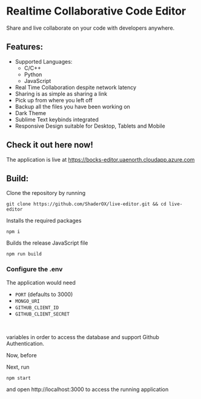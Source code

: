 # Realtime Collaborative Code Editor

Share and live collaborate on your code with developers anywhere.

## Features:
* Supported Languages: 
    * C/C++ 
    * Python 
    * JavaScript
* Real Time Collaboration despite network latency
* Sharing is as simple as sharing a link
* Pick up from where you left off
* Backup all the files you have been working on
* Dark Theme
* Sublime Text keybinds integrated
* Responsive Design suitable for Desktop, Tablets and Mobile

## Check it out here now!
The application is live at https://bocks-editor.uaenorth.cloudapp.azure.com

## Build:
Clone the repository by running

``` 
git clone https://github.com/ShaderOX/live-editor.git && cd live-editor 
```

Installs the required packages
```
npm i
```

Builds the release JavaScript file
```
npm run build
```

### Configure the .env 
The application would need

* ```PORT``` (defaults to 3000)  
* ```MONGO_URI``` 
* ```GITHUB_CLIENT_ID``` 
* ```GITHUB_CLIENT_SECRET``` 
</br>

variables in order to access the database and support Github Authentication.

Now, before 

Next, run 
```
npm start
```
and open http://localhost:3000 to access the running application


